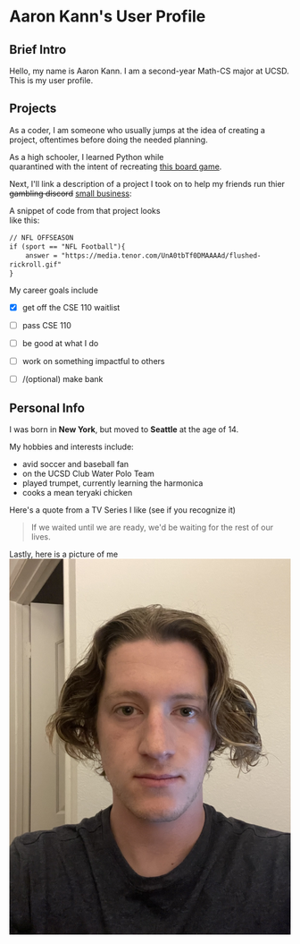 # Aaron Kann's User Profile

## Brief Intro

Hello, my name is Aaron Kann.  I am a second-year
Math-CS major at UCSD.  This is my user profile.  


## Projects

As a coder, I am someone who usually jumps at the 
idea of creating a project, oftentimes before doing the needed planning.  

As a high schooler, I learned Python while  
quarantined with the intent of recreating [this board game](https://boardgamegeek.com/boardgame/70323/king-tokyo).

Next, I'll link a description of a project I took 
on to 
help my friends run thier ~~gambling discord~~ 
[small business](docs/BetAssistant): 

A snippet of code from that project looks  
like this:

```
// NFL OFFSEASON
if (sport == "NFL Football"){
    answer = "https://media.tenor.com/UnA0tbTf0DMAAAAd/flushed-rickroll.gif"
}
```

My career goals include
- [x] get off the CSE 110 waitlist 
- [ ] pass CSE 110
- [ ] be good at what I do
- [ ] work on something impactful to others
- [ ] /(optional) make bank


## Personal Info

I was born in **New York**, but moved to 
**Seattle** at the
age of 14.  


My hobbies and interests include:
- avid soccer and baseball fan
- on the UCSD Club Water Polo Team
- played trumpet, currently learning the harmonica
- cooks a mean teryaki chicken

Here's a quote from a TV Series I like
(see if you recognize it)

> If we waited until we are ready, we'd be 
waiting for the rest of our lives.

Lastly, here is a picture of me
![](picture_of_me.jpg)